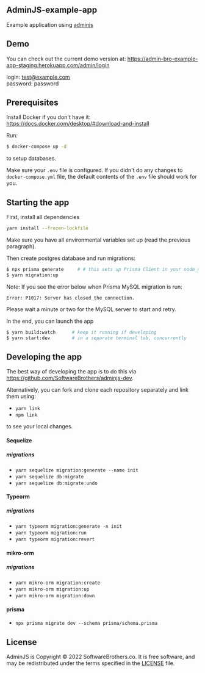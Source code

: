 ## AdminJS-example-app

Example application using [adminjs](https://github.com/SoftwareBrothers/adminjs)

## Demo

You can check out the current demo version at: https://admin-bro-example-app-staging.herokuapp.com/admin/login

login: test@example.com  
password: password

## Prerequisites

Install Docker if you don't have it: https://docs.docker.com/desktop/#download-and-install

Run:
```bash
$ docker-compose up -d
```
to setup databases.

Make sure your `.env` file is configured. If you didn't do any changes to `docker-compose.yml` file,
the default contents of the `.env` file should work for you.

## Starting the app

First, install all dependencies

```bash
yarn install --frozen-lockfile
```

Make sure you have all environmental variables set up (read the previous paragraph).

Then create postgres database and run migrations:

```bash
$ npx prisma generate     # # this sets up Prisma Client in your node_modules
$ yarn migration:up
```

Note: If you see the error below when Prisma MySQL migration is run:
```
Error: P1017: Server has closed the connection.
```
Please wait a minute or two for the MySQL server to start and retry.

In the end, you can launch the app

```bash
$ yarn build:watch      # keep it running if developing
$ yarn start:dev        # in a separate terminal tab, concurrently
```

## Developing the app

The best way of developing the app is to do this via https://github.com/SoftwareBrothers/adminjs-dev.

Alternatively, you can fork and clone each repository separately and link them using:

* `yarn link`
* `npm link`

to see your local changes.

#### Sequelize
##### migrations
- `yarn sequelize migration:generate --name init`
- `yarn sequelize db:migrate`
- `yarn sequelize db:migrate:undo`

#### Typeorm
##### migrations
- `yarn typeorm migration:generate -n init`
- `yarn typeorm migration:run`
- `yarn typeorm migration:revert`


#### mikro-orm
##### migrations
- `yarn mikro-orm migration:create`
- `yarn mikro-orm migration:up`
- `yarn mikro-orm migration:down`

#### prisma
- `npx prisma migrate dev --schema prisma/schema.prisma`

## License

AdminJS is Copyright © 2022 SoftwareBrothers.co. It is free software, and may be redistributed under the terms specified in the [LICENSE](LICENSE) file.
